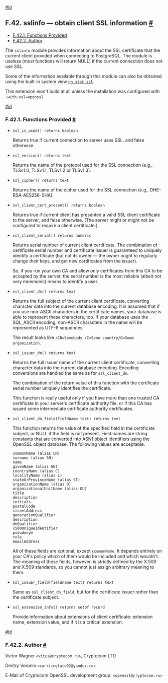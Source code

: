 [#id](#SSLINFO)

## F.42. sslinfo — obtain client SSL information [#](#SSLINFO)

- [F.42.1. Functions Provided](sslinfo#SSLINFO-FUNCTIONS)
- [F.42.2. Author](sslinfo#SSLINFO-AUTHOR)

The `sslinfo` module provides information about the SSL certificate that the current client provided when connecting to PostgreSQL. The module is useless (most functions will return NULL) if the current connection does not use SSL.

Some of the information available through this module can also be obtained using the built-in system view [`pg_stat_ssl`](monitoring-stats#MONITORING-PG-STAT-SSL-VIEW).

This extension won't build at all unless the installation was configured with `--with-ssl=openssl`.

[#id](#SSLINFO-FUNCTIONS)

### F.42.1. Functions Provided [#](#SSLINFO-FUNCTIONS)

- `ssl_is_used() returns boolean`

  Returns true if current connection to server uses SSL, and false otherwise.

- `ssl_version() returns text`

  Returns the name of the protocol used for the SSL connection (e.g., TLSv1.0, TLSv1.1, TLSv1.2 or TLSv1.3).

- `ssl_cipher() returns text`

  Returns the name of the cipher used for the SSL connection (e.g., DHE-RSA-AES256-SHA).

- `ssl_client_cert_present() returns boolean`

  Returns true if current client has presented a valid SSL client certificate to the server, and false otherwise. (The server might or might not be configured to require a client certificate.)

- `ssl_client_serial() returns numeric`

  Returns serial number of current client certificate. The combination of certificate serial number and certificate issuer is guaranteed to uniquely identify a certificate (but not its owner — the owner ought to regularly change their keys, and get new certificates from the issuer).

  So, if you run your own CA and allow only certificates from this CA to be accepted by the server, the serial number is the most reliable (albeit not very mnemonic) means to identify a user.

- `ssl_client_dn() returns text`

  Returns the full subject of the current client certificate, converting character data into the current database encoding. It is assumed that if you use non-ASCII characters in the certificate names, your database is able to represent these characters, too. If your database uses the SQL_ASCII encoding, non-ASCII characters in the name will be represented as UTF-8 sequences.

  The result looks like `/CN=Somebody /C=Some country/O=Some organization`.

- `ssl_issuer_dn() returns text`

  Returns the full issuer name of the current client certificate, converting character data into the current database encoding. Encoding conversions are handled the same as for `ssl_client_dn`.

  The combination of the return value of this function with the certificate serial number uniquely identifies the certificate.

  This function is really useful only if you have more than one trusted CA certificate in your server's certificate authority file, or if this CA has issued some intermediate certificate authority certificates.

- `ssl_client_dn_field(fieldname text) returns text`

  This function returns the value of the specified field in the certificate subject, or NULL if the field is not present. Field names are string constants that are converted into ASN1 object identifiers using the OpenSSL object database. The following values are acceptable:

  ```
  commonName (alias CN)
  surname (alias SN)
  name
  givenName (alias GN)
  countryName (alias C)
  localityName (alias L)
  stateOrProvinceName (alias ST)
  organizationName (alias O)
  organizationalUnitName (alias OU)
  title
  description
  initials
  postalCode
  streetAddress
  generationQualifier
  description
  dnQualifier
  x500UniqueIdentifier
  pseudonym
  role
  emailAddress
  ```

  All of these fields are optional, except `commonName`. It depends entirely on your CA's policy which of them would be included and which wouldn't. The meaning of these fields, however, is strictly defined by the X.500 and X.509 standards, so you cannot just assign arbitrary meaning to them.

- `ssl_issuer_field(fieldname text) returns text`

  Same as `ssl_client_dn_field`, but for the certificate issuer rather than the certificate subject.

- `ssl_extension_info() returns setof record`

  Provide information about extensions of client certificate: extension name, extension value, and if it is a critical extension.

[#id](#SSLINFO-AUTHOR)

### F.42.2. Author [#](#SSLINFO-AUTHOR)

Victor Wagner `<vitus@cryptocom.ru>`, Cryptocom LTD

Dmitry Voronin `<carriingfate92@yandex.ru>`

E-Mail of Cryptocom OpenSSL development group: `<openssl@cryptocom.ru>`
